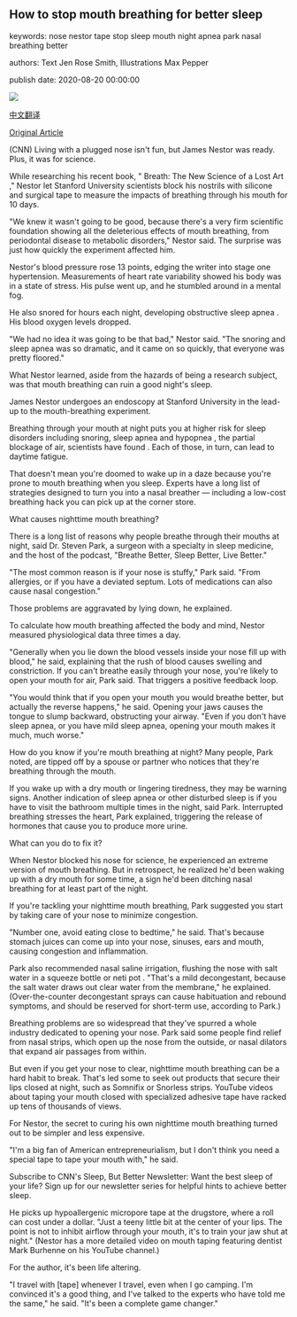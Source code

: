 ## How to stop mouth breathing for better sleep

keywords: nose nestor tape stop sleep mouth night apnea park nasal breathing better

authors: Text Jen Rose Smith, Illustrations Max Pepper

publish date: 2020-08-20 00:00:00

![](https://cdn.cnn.com/cnnnext/dam/assets/200820003435-20200820-mouth-breathing-sleep-disorders-super-tease.jpg)

[中文翻译](How%20to%20stop%20mouth%20breathing%20for%20better%20sleep_zh.md)

[Original Article](https://edition.cnn.com/2020/08/20/health/how-to-stop-mouth-breathing-sleep-wellness/index.html)

(CNN) Living with a plugged nose isn't fun, but James Nestor was ready. Plus, it was for science.

While researching his recent book, " Breath: The New Science of a Lost Art ," Nestor let Stanford University scientists block his nostrils with silicone and surgical tape to measure the impacts of breathing through his mouth for 10 days.

"We knew it wasn't going to be good, because there's a very firm scientific foundation showing all the deleterious effects of mouth breathing, from periodontal disease to metabolic disorders," Nestor said. The surprise was just how quickly the experiment affected him.

Nestor's blood pressure rose 13 points, edging the writer into stage one hypertension. Measurements of heart rate variability showed his body was in a state of stress. His pulse went up, and he stumbled around in a mental fog.

He also snored for hours each night, developing obstructive sleep apnea . His blood oxygen levels dropped.

"We had no idea it was going to be that bad," Nestor said. "The snoring and sleep apnea was so dramatic, and it came on so quickly, that everyone was pretty floored."

What Nestor learned, aside from the hazards of being a research subject, was that mouth breathing can ruin a good night's sleep.

James Nestor undergoes an endoscopy at Stanford University in the lead-up to the mouth-breathing experiment.

Breathing through your mouth at night puts you at higher risk for sleep disorders including snoring, sleep apnea and hypopnea , the partial blockage of air, scientists have found . Each of those, in turn, can lead to daytime fatigue.

That doesn't mean you're doomed to wake up in a daze because you're prone to mouth breathing when you sleep. Experts have a long list of strategies designed to turn you into a nasal breather — including a low-cost breathing hack you can pick up at the corner store.

What causes nighttime mouth breathing?

There is a long list of reasons why people breathe through their mouths at night, said Dr. Steven Park, a surgeon with a specialty in sleep medicine, and the host of the podcast, "Breathe Better, Sleep Better, Live Better."

"The most common reason is if your nose is stuffy," Park said. "From allergies, or if you have a deviated septum. Lots of medications can also cause nasal congestion."

Those problems are aggravated by lying down, he explained.

To calculate how mouth breathing affected the body and mind, Nestor measured physiological data three times a day.

"Generally when you lie down the blood vessels inside your nose fill up with blood," he said, explaining that the rush of blood causes swelling and constriction. If you can't breathe easily through your nose, you're likely to open your mouth for air, Park said. That triggers a positive feedback loop.

"You would think that if you open your mouth you would breathe better, but actually the reverse happens," he said. Opening your jaws causes the tongue to slump backward, obstructing your airway. "Even if you don't have sleep apnea, or you have mild sleep apnea, opening your mouth makes it much, much worse."

How do you know if you're mouth breathing at night? Many people, Park noted, are tipped off by a spouse or partner who notices that they're breathing through the mouth.

If you wake up with a dry mouth or lingering tiredness, they may be warning signs. Another indication of sleep apnea or other disturbed sleep is if you have to visit the bathroom multiple times in the night, said Park. Interrupted breathing stresses the heart, Park explained, triggering the release of hormones that cause you to produce more urine.

What can you do to fix it?

When Nestor blocked his nose for science, he experienced an extreme version of mouth breathing. But in retrospect, he realized he'd been waking up with a dry mouth for some time, a sign he'd been ditching nasal breathing for at least part of the night.

If you're tackling your nighttime mouth breathing, Park suggested you start by taking care of your nose to minimize congestion.

"Number one, avoid eating close to bedtime," he said. That's because stomach juices can come up into your nose, sinuses, ears and mouth, causing congestion and inflammation.

Park also recommended nasal saline irrigation, flushing the nose with salt water in a squeeze bottle or neti pot . "That's a mild decongestant, because the salt water draws out clear water from the membrane," he explained. (Over-the-counter decongestant sprays can cause habituation and rebound symptoms, and should be reserved for short-term use, according to Park.)

Breathing problems are so widespread that they've spurred a whole industry dedicated to opening your nose. Park said some people find relief from nasal strips, which open up the nose from the outside, or nasal dilators that expand air passages from within.

But even if you get your nose to clear, nighttime mouth breathing can be a hard habit to break. That's led some to seek out products that secure their lips closed at night, such as Somnifix or Snorless strips. YouTube videos about taping your mouth closed with specialized adhesive tape have racked up tens of thousands of views.

For Nestor, the secret to curing his own nighttime mouth breathing turned out to be simpler and less expensive.

"I'm a big fan of American entrepreneurialism, but I don't think you need a special tape to tape your mouth with," he said.

Subscribe to CNN's Sleep, But Better Newsletter: Want the best sleep of your life? Sign up for our newsletter series for helpful hints to achieve better sleep.

He picks up hypoallergenic micropore tape at the drugstore, where a roll can cost under a dollar. "Just a teeny little bit at the center of your lips. The point is not to inhibit airflow through your mouth, it's to train your jaw shut at night." (Nestor has a more detailed video on mouth taping featuring dentist Mark Burhenne on his YouTube channel.)

For the author, it's been life altering.

"I travel with [tape] whenever I travel, even when I go camping. I'm convinced it's a good thing, and I've talked to the experts who have told me the same," he said. "It's been a complete game changer."